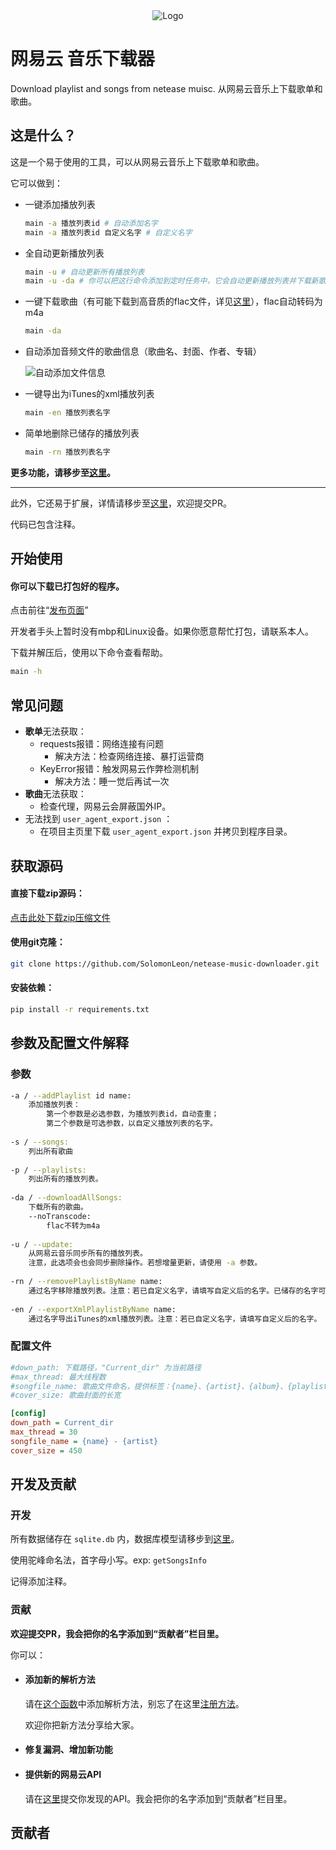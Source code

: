 <div align=center><img src="https://s1.ax1x.com/2020/08/19/dQrkRS.png" alt="Logo" border="0" /></div>

# 网易云 音乐下载器

Download playlist and songs from netease muisc. 从网易云音乐上下载歌单和歌曲。



## 这是什么？

这是一个易于使用的工具，可以从网易云音乐上下载歌单和歌曲。

它可以做到：

- 一键添加播放列表

  ```bash
  main -a 播放列表id # 自动添加名字
  main -a 播放列表id 自定义名字 # 自定义名字
  ```

- 全自动更新播放列表

  ```bash
  main -u # 自动更新所有播放列表
  main -u -da # 你可以把这行命令添加到定时任务中，它会自动更新播放列表并下载新歌曲。
  ```
  
- 一键下载歌曲（有可能下载到高音质的flac文件，详见[这里](https://github.com/SolomonLeon/netease-music-downloader/blob/master/api.py#L25)），flac自动转码为m4a

  ```bash
  main -da
  ```

- 自动添加音频文件的歌曲信息（歌曲名、封面、作者、专辑）

  ![自动添加文件信息](https://s1.ax1x.com/2020/08/18/dMR5dJ.md.png)

- 一键导出为iTunes的xml播放列表

  ```bash
  main -en 播放列表名字
  ```

- 简单地删除已储存的播放列表

  ```bash
  main -rn 播放列表名字
  ```
  

**更多功能，请移步至[这里](#参数及配置文件解释)。**

***

此外，它还易于扩展，详情请移步至[这里](#添加新的解析方法)，欢迎提交PR。

代码已包含注释。



## 开始使用

#### 你可以下载已打包好的程序。

点击前往“[发布页面](https://github.com/SolomonLeon/netease-music-downloader/releases/latest)”

开发者手头上暂时没有mbp和Linux设备。如果你愿意帮忙打包，请联系本人。

下载并解压后，使用以下命令查看帮助。

```bash
main -h
```



## 常见问题

- **歌单**无法获取：
  - requests报错：网络连接有问题
    - 解决方法：检查网络连接、暴打运营商
  - KeyError报错：触发网易云作弊检测机制
    - 解决方法：睡一觉后再试一次
- **歌曲**无法获取：
  - 检查代理，网易云会屏蔽国外IP。
- 无法找到 `user_agent_export.json` ：
  - 在项目主页里下载 `user_agent_export.json` 并拷贝到程序目录。

## 获取源码

#### 直接下载zip源码：

[点击此处下载zip压缩文件](https://github.com/SolomonLeon/netease-music-downloader/archive/master.zip)

#### 使用git克隆：

```bash
git clone https://github.com/SolomonLeon/netease-music-downloader.git
```
#### 安装依赖：

```bash
pip install -r requirements.txt
```



## 参数及配置文件解释

### 参数

```bash
-a / --addPlaylist id name:
	添加播放列表：
		第一个参数是必选参数，为播放列表id，自动查重；
		第二个参数是可选参数，以自定义播放列表的名字。
		
-s / --songs:
	列出所有歌曲
	
-p / --playlists:
	列出所有的播放列表。
	
-da / --downloadAllSongs:
	下载所有的歌曲。
	--noTranscode:
		flac不转为m4a
		
-u / --update:
	从网易云音乐同步所有的播放列表。
	注意，此选项会也会同步删除操作。若想增量更新，请使用 -a 参数。
	
-rn / --removePlaylistByName name:
	通过名字移除播放列表。注意：若已自定义名字，请填写自定义后的名字。已储存的名字可通过 -p 获取。
	
-en / --exportXmlPlaylistByName name:
	通过名字导出iTunes的xml播放列表。注意：若已自定义名字，请填写自定义后的名字。
```

### 配置文件

```ini
#down_path: 下载路径，"Current_dir" 为当前路径
#max_thread: 最大线程数
#songfile_name: 歌曲文件命名，提供标签：{name}、{artist}、{album}、{playlist}、{nid}
#cover_size: 歌曲封面的长宽

[config]
down_path = Current_dir
max_thread = 30
songfile_name = {name} - {artist}
cover_size = 450
```



## 开发及贡献
### 开发

所有数据储存在 `sqlite.db` 内，数据库模型请移步到[这里](https://github.com/SolomonLeon/netease-music-downloader/blob/master/model.py#L17)。

使用驼峰命名法，首字母小写。exp: `getSongsInfo`

记得添加注释。



### 贡献

**欢迎提交PR，我会把你的名字添加到“贡献者”栏目里。**

你可以：

- #### 添加新的解析方法

  请在[这个函数](https://github.com/SolomonLeon/netease-music-downloader/blob/master/api.py#L25)中添加解析方法，别忘了在这里[注册方法](https://github.com/SolomonLeon/netease-music-downloader/blob/master/api.py#L57)。

  欢迎你把新方法分享给大家。



- #### 修复漏洞、增加新功能



- #### 提供新的网易云API

  请在[这里](https://github.com/SolomonLeon/netease-music-downloader/labels/netease%20API)提交你发现的API。我会把你的名字添加到“贡献者”栏目里。



## 贡献者
